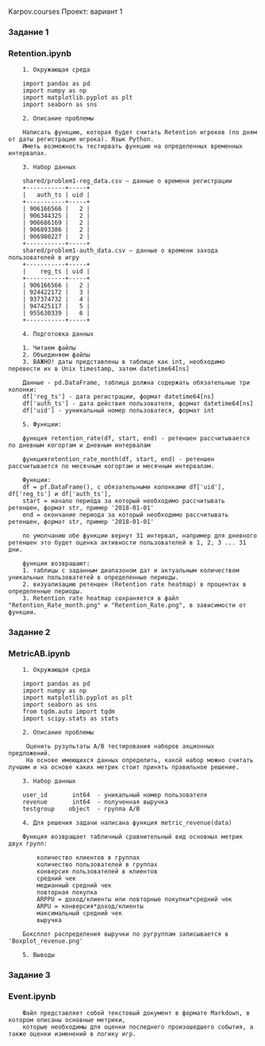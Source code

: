 Karpov.courses Проект: вариант 1

### Задание 1

### Retention.ipynb

		1. Окружающая среда

		import pandas as pd
		import numpy as np
		import matplotlib.pyplot as plt
		import seaborn as sns

		2. Описание проблемы

		Написать функцию, которая будет считать Retention игроков (по дням от даты регистрации игрока). Язык Python.
		Иметь возможность тестирвать функцию на определенных временных интервалах.

		3. Набор данных

		shared/problem1-reg_data.csv – данные о времени регистрации
		+-----------+-----+
		|   auth_ts | uid |
		+-----------+-----+
		| 906166566 |   2 |
		| 906344325 |   2 |
		| 906686169 |   2 |
		| 906893386 |   2 |
		| 906980227 |   2 |
		+-----------+-----+
		shared/problem1-auth_data.csv – данные о времени захода пользователей в игру
		+-----------+-----+
		|    reg_ts | uid |
		+-----------+-----+
		| 906166566 |   2 |
		| 924422172 |   3 |
		| 937374732 |   4 |
		| 947425117 |   5 |
		| 955630339 |   6 |
		+-----------+-----+

		4. Подготовка данных

		1. Читаем файлы
		2. Объединяем файлы 
		3. ВАЖНО! даты представлены в таблице как int, необходимо перевести их в Unix timestamp, затем datetime64[ns]

		Данные - pd.DataFrame, таблица должна содержать обязательные три колонки:
	    df['reg_ts'] - дата регистрации, формат datetime64[ns]
	    df['auth_ts'] - дата действия пользователя, формат datetime64[ns]
	    df['uid'] - ууникальный номер пользоватеся, формат int

		5. Функции:

		функция retention_rate(df, start, end) - ретеншен рассчитывается по дневным когортам и дневным интервалам
		   
		функцияretention_rate_month(df, start, end) - ретеншен рассчитывается по месячным когортам и месячным интервалам.

		Функции:      
	    df = pf.DataFrame(), с обязательными колонками df['uid'], df['reg_ts'] и df['auth_ts'], 
	    start = начало периода за который необходимо рассчитывать ретеншен, формат str, пример '2018-01-01' 
	    end = окончание периода за который необходимо рассчитывать ретеншен, формат str, пример '2018-01-01'

	    по умолчанию обе функции вернут 31 интервал, например для дневного ретеншен это будет оценка активности пользователей в 1, 2, 3 ... 31 дни. 

		функции возврашают:
        1. таблицы с заданным диапазоном дат и актуальным количеством уникальных пользоватетей в определенные периоды.
        2. визуализацию ретеншен (Retention rate heatmap) в процентах в определенные периоды.
        3. Retention rate heatmap сохраняется в файл "Retention_Rate_month.png" и "Retention_Rate.png", в зависимости от функции.

### Задание 2

### MetricAB.ipynb

		1. Окружающая среда

		import pandas as pd
		import numpy as np
		import matplotlib.pyplot as plt
		import seaborn as sns
		from tqdm.auto import tqdm
		import scipy.stats as stats

		2. Описание проблемы

		 Оценить рузультаты A/B тестирования наборов акционных предложений. 
		 На основе имеющихся данных определить, какой набор можно считать лучшим и на основе каких метрик стоит принять правильное решение.

		3. Набор данных

		user_id       int64  - уникальный номер пользователя
        revenue       int64  - полученная выручка
        testgroup    object  - группа A/B

		4. Для решения задачи написана функция metric_revenue(data)

		Функция возвращает табличный сравнительный вид основных метрик двух групп:

			количество клиентов в группах
			количество пользователей в группах
			конверсия пользователей в клиентов
			средний чек
			медианный средний чек
			повторная покупка
			ARPPU = доход/клиенты или повторные покупки*средний чек
			ARPU = конверсия*доход/клиенты
			максимальный средний чек
			выручка

		Боксплот распределения выручки по ругруппам записывается в 'Boxplot_revenue.png'

		5. Выводы

### Задание 3

### Event.ipynb

		Файл представляет собой текстовый документ в формате Markdown, в котором описаны основные метрики, 
		которые необходимы для оценки последнего произошедшего события, а также оценки изменений в логику игр.


